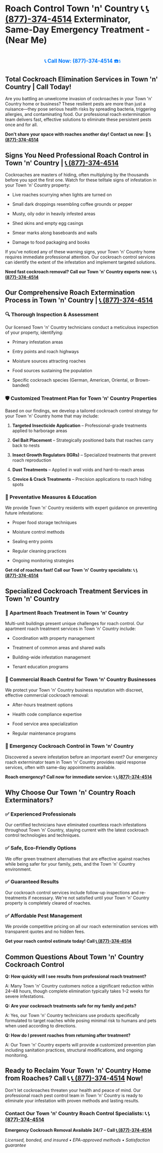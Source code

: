 # Roach Control Town 'n' Country 📞 [📞 (877)-374-4514](https://pest-control-4514.netlify.app) Exterminator, Same-Day Emergency Treatment - (Near Me)
# 

<p align="center" style="font-size: 1.2em; font-weight: bold; margin: 20px 0;">
  <a href="https://pest-control-4514.netlify.app" target="_blank" style="color: #007BFF; text-decoration: none;">📞 Call Now: (877)-374-4514 ☎️💧</a>
</p>

## Total Cockroach Elimination Services in Town 'n' Country | Call  Today!

Are you battling an unwelcome invasion of cockroaches in your Town 'n' Country home or business? These resilient pests are more than just a nuisance—they pose serious health risks by spreading bacteria, triggering allergies, and contaminating food. Our professional roach extermination team delivers fast, effective solutions to eliminate these persistent pests once and for all.

**Don't share your space with roaches another day! Contact us now: 📱 [📞 (877)-374-4514](https://pest-control-4514.netlify.app)**

## Signs You Need Professional Roach Control in Town 'n' Country | [📞 (877)-374-4514](https://pest-control-4514.netlify.app)

Cockroaches are masters of hiding, often multiplying by the thousands before you spot the first one. Watch for these telltale signs of infestation in your Town 'n' Country property:

- Live roaches scurrying when lights are turned on  

- Small dark droppings resembling coffee grounds or pepper  

- Musty, oily odor in heavily infested areas  

- Shed skins and empty egg casings  

- Smear marks along baseboards and walls  

- Damage to food packaging and books  

If you've noticed any of these warning signs, your Town 'n' Country home requires immediate professional attention. Our cockroach control services can identify the extent of the infestation and implement targeted solutions.

**Need fast cockroach removal? Call our Town 'n' Country experts now: 📞 [📞 (877)-374-4514](https://pest-control-4514.netlify.app)**

## Our Comprehensive Roach Extermination Process in Town 'n' Country | [📞 (877)-374-4514](https://pest-control-4514.netlify.app)

### 🔍 Thorough Inspection & Assessment

Our licensed Town 'n' Country technicians conduct a meticulous inspection of your property, identifying:

- Primary infestation areas  

- Entry points and roach highways  

- Moisture sources attracting roaches  

- Food sources sustaining the population  

- Specific cockroach species (German, American, Oriental, or Brown-banded)  

### 🛡️ Customized Treatment Plan for Town 'n' Country Properties

Based on our findings, we develop a tailored cockroach control strategy for your Town 'n' Country home that may include:

1. **Targeted Insecticide Application** – Professional-grade treatments applied to harborage areas  

2. **Gel Bait Placement** – Strategically positioned baits that roaches carry back to nests  

3. **Insect Growth Regulators (IGRs)** – Specialized treatments that prevent roach reproduction  

4. **Dust Treatments** – Applied in wall voids and hard-to-reach areas  

5. **Crevice & Crack Treatments** – Precision applications to roach hiding spots  

### 🧹 Preventative Measures & Education

We provide Town 'n' Country residents with expert guidance on preventing future infestations:

- Proper food storage techniques  

- Moisture control methods  

- Sealing entry points  

- Regular cleaning practices  

- Ongoing monitoring strategies  

**Get rid of roaches fast! Call our Town 'n' Country specialists: 📞 [📞 (877)-374-4514](https://pest-control-4514.netlify.app)**

## Specialized Cockroach Treatment Services in Town 'n' Country

### 🏢 Apartment Roach Treatment in Town 'n' Country

Multi-unit buildings present unique challenges for roach control. Our apartment roach treatment services in Town 'n' Country include:

- Coordination with property management  

- Treatment of common areas and shared walls  

- Building-wide infestation management  

- Tenant education programs  

### 🏪 Commercial Roach Control for Town 'n' Country Businesses

We protect your Town 'n' Country business reputation with discreet, effective commercial cockroach removal:

- After-hours treatment options  

- Health code compliance expertise  

- Food service area specialization  

- Regular maintenance programs  

### 🚨 Emergency Cockroach Control in Town 'n' Country

Discovered a severe infestation before an important event? Our emergency roach exterminator team in Town 'n' Country provides rapid response services, often with same-day appointments available.

**Roach emergency? Call now for immediate service: 📞 [📞 (877)-374-4514](https://pest-control-4514.netlify.app)**

## Why Choose Our Town 'n' Country Roach Exterminators?

### ✅ Experienced Professionals

Our certified technicians have eliminated countless roach infestations throughout Town 'n' Country, staying current with the latest cockroach control technologies and techniques.

### ✅ Safe, Eco-Friendly Options

We offer green treatment alternatives that are effective against roaches while being safer for your family, pets, and the Town 'n' Country environment.

### ✅ Guaranteed Results

Our cockroach control services include follow-up inspections and re-treatments if necessary. We're not satisfied until your Town 'n' Country property is completely cleared of roaches.

### ✅ Affordable Pest Management

We provide competitive pricing on all our roach extermination services with transparent quotes and no hidden fees.

**Get your roach control estimate today! Call [📞 (877)-374-4514](https://pest-control-4514.netlify.app)**

## Common Questions About Town 'n' Country Cockroach Control

**Q: How quickly will I see results from professional roach treatment?**  

A: Many Town 'n' Country customers notice a significant reduction within 24–48 hours, though complete elimination typically takes 1–2 weeks for severe infestations.

**Q: Are your cockroach treatments safe for my family and pets?**  

A: Yes, our Town 'n' Country technicians use products specifically formulated to target roaches while posing minimal risk to humans and pets when used according to directions.

**Q: How do I prevent roaches from returning after treatment?**  

A: Our Town 'n' Country experts will provide a customized prevention plan including sanitation practices, structural modifications, and ongoing monitoring.

## Ready to Reclaim Your Town 'n' Country Home from Roaches? Call 📞 [📞 (877)-374-4514](https://pest-control-4514.netlify.app) Now!

Don't let cockroaches threaten your health and peace of mind. Our professional roach pest control team in Town 'n' Country is ready to eliminate your infestation with proven methods and lasting results.

### Contact Our Town 'n' Country Roach Control Specialists: 📞 [📞 (877)-374-4514](https://pest-control-4514.netlify.app)

**Emergency Cockroach Removal Available 24/7 – Call [📞 (877)-374-4514](https://pest-control-4514.netlify.app)**

*Licensed, bonded, and insured • EPA-approved methods • Satisfaction guarantee*
